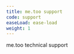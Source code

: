 ```yaml
---
title: me.too support
code: support
easeLoad: ease-load
weight: 1
---
```


me.too technical support
